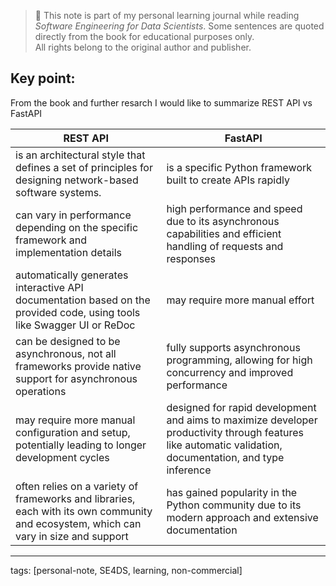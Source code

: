 > 📘 This note is part of my personal learning journal while reading *Software Engineering for Data Scientists*.
> Some sentences are quoted directly from the book for educational purposes only.  
> All rights belong to the original author and publisher.


## Key point:

From the book and further resarch I would like to summarize REST API vs FastAPI

| REST API | FastAPI |
| --- | --- |
| is an architectural style that defines a set of principles for designing network-based software systems. | is a specific Python framework built to create APIs rapidly |
| can vary in performance depending on the specific framework and implementation details| high performance and speed due to its asynchronous capabilities and efficient handling of requests and responses |
| automatically generates interactive API documentation based on the provided code, using tools like Swagger UI or ReDoc | may require more manual effort |
| can be designed to be asynchronous, not all frameworks provide native support for asynchronous operations | fully supports asynchronous programming, allowing for high concurrency and improved performance |
| may require more manual configuration and setup, potentially leading to longer development cycles | designed for rapid development and aims to maximize developer productivity through features like automatic validation, documentation, and type inference |
| often relies on a variety of frameworks and libraries, each with its own community and ecosystem, which can vary in size and support | has gained popularity in the Python community due to its modern approach and extensive documentation | 





---
tags: [personal-note, SE4DS, learning, non-commercial]
